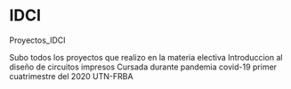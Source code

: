 # IDCI
 Proyectos_IDCI

Subo todos los proyectos que realizo en la materia electiva Introduccion al diseño de circuitos impresos
Cursada durante pandemia covid-19 primer cuatrimestre del 2020
UTN-FRBA